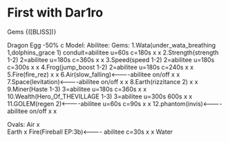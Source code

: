 # First with Dar1ro

Gems {([BLISS])}

Dragon Egg -50% c
                                                                            Model:           Abilitee:
Gems:
1.Wata(under_wata_breathing 1,dolphins_grace 1) conduit=abilitee u=60s c=180s  x                 x
2.Strength(strength 1-2) 2=abilitee u=180s c=360s                              x                 x 
3.Speed(speed 1-2) 2=abilitee u=180s c=300s                                    x                 x
4.Frog(jump_boost 1-2) 2=abilitee u=180s c=240s                                x                 x
5.Fire(fire_rez)                                                               x                 x
6.Air(slow_falling)<----abilitee on/off                                        x                 x
7.Space(levitation)<----abilitee on/off                                        x                 x
8.Earth(rizzitance 2)                                                          x                 x
9.Miner(Haste 1-3) 3=abilitee u=180s c=360s                                    x                 x
10.Wealth(Hero_Of_THEVILLAGE 1-3) 3=abilitee u=300s 600s                       x                 x
11.GOLEM(regen 2)<----abilitee u=60s c=90s                                     x                 x
12.phantom(invis)<----abilitee on/off                                          x                 x

Ovals:
Air                                                                            x                  
Earth                                                                          x
Fire(Fireball EP:3b)<---- abilitee c=30s                                       x                 x
Water
